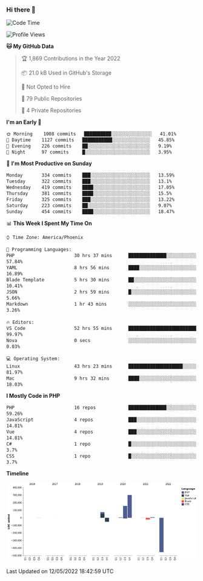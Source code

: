 ### Hi there 👋

<!--START_SECTION:waka-->
![Code Time](http://img.shields.io/badge/Code%20Time-0%20secs-blue)

![Profile Views](http://img.shields.io/badge/Profile%20Views-0-blue)

**🐱 My GitHub Data** 

> 🏆 1,869 Contributions in the Year 2022
 > 
> 📦 21.0 kB Used in GitHub's Storage 
 > 
> 🚫 Not Opted to Hire
 > 
> 📜 79 Public Repositories 
 > 
> 🔑 4 Private Repositories  
 > 
**I'm an Early 🐤** 

```text
🌞 Morning    1008 commits   ██████████░░░░░░░░░░░░░░░   41.01% 
🌆 Daytime    1127 commits   ███████████░░░░░░░░░░░░░░   45.85% 
🌃 Evening    226 commits    ██░░░░░░░░░░░░░░░░░░░░░░░   9.19% 
🌙 Night      97 commits     █░░░░░░░░░░░░░░░░░░░░░░░░   3.95%

```
📅 **I'm Most Productive on Sunday** 

```text
Monday       334 commits    ███░░░░░░░░░░░░░░░░░░░░░░   13.59% 
Tuesday      322 commits    ███░░░░░░░░░░░░░░░░░░░░░░   13.1% 
Wednesday    419 commits    ████░░░░░░░░░░░░░░░░░░░░░   17.05% 
Thursday     381 commits    ████░░░░░░░░░░░░░░░░░░░░░   15.5% 
Friday       325 commits    ███░░░░░░░░░░░░░░░░░░░░░░   13.22% 
Saturday     223 commits    ██░░░░░░░░░░░░░░░░░░░░░░░   9.07% 
Sunday       454 commits    ████░░░░░░░░░░░░░░░░░░░░░   18.47%

```


📊 **This Week I Spent My Time On** 

```text
⌚︎ Time Zone: America/Phoenix

💬 Programming Languages: 
PHP                      30 hrs 37 mins      ██████████████░░░░░░░░░░░   57.84% 
YAML                     8 hrs 56 mins       ████░░░░░░░░░░░░░░░░░░░░░   16.89% 
Blade Template           5 hrs 30 mins       ██░░░░░░░░░░░░░░░░░░░░░░░   10.41% 
JSON                     2 hrs 59 mins       █░░░░░░░░░░░░░░░░░░░░░░░░   5.66% 
Markdown                 1 hr 43 mins        ░░░░░░░░░░░░░░░░░░░░░░░░░   3.26%

🔥 Editors: 
VS Code                  52 hrs 55 mins      █████████████████████████   99.97% 
Nova                     0 secs              ░░░░░░░░░░░░░░░░░░░░░░░░░   0.03%

💻 Operating System: 
Linux                    43 hrs 23 mins      ████████████████████░░░░░   81.97% 
Mac                      9 hrs 32 mins       ████░░░░░░░░░░░░░░░░░░░░░   18.03%

```

**I Mostly Code in PHP** 

```text
PHP                      16 repos            ██████████████░░░░░░░░░░░   59.26% 
JavaScript               4 repos             ███░░░░░░░░░░░░░░░░░░░░░░   14.81% 
Vue                      4 repos             ███░░░░░░░░░░░░░░░░░░░░░░   14.81% 
C#                       1 repo              █░░░░░░░░░░░░░░░░░░░░░░░░   3.7% 
CSS                      1 repo              █░░░░░░░░░░░░░░░░░░░░░░░░   3.7%

```


**Timeline**

![Chart not found](https://raw.githubusercontent.com/mikebronner/mikebronner/master/charts/bar_graph.png) 


 Last Updated on 12/05/2022 18:42:59 UTC
<!--END_SECTION:waka-->

<!--
**mikebronner/mikebronner** is a ✨ _special_ ✨ repository because its `README.md` (this file) appears on your GitHub profile.

Here are some ideas to get you started:

- 🔭 I’m currently working on ...
- 🌱 I’m currently learning ...
- 👯 I’m looking to collaborate on ...
- 🤔 I’m looking for help with ...
- 💬 Ask me about ...
- 📫 How to reach me: ...
- 😄 Pronouns: ...
- ⚡ Fun fact: ...
-->
